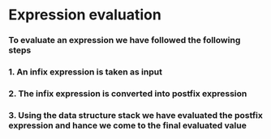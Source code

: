 # Expression evaluation

### To evaluate an expression we have followed the following steps 
### 1. An infix expression is taken as input
### 2. The infix expression is converted into postfix expression
### 3. Using the data structure stack we have evaluated the postfix expression and hance we come to the final evaluated value
